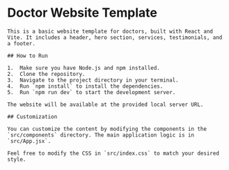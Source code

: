 # Doctor Website Template

    This is a basic website template for doctors, built with React and Vite. It includes a header, hero section, services, testimonials, and a footer.

    ## How to Run

    1.  Make sure you have Node.js and npm installed.
    2.  Clone the repository.
    3.  Navigate to the project directory in your terminal.
    4.  Run `npm install` to install the dependencies.
    5.  Run `npm run dev` to start the development server.

    The website will be available at the provided local server URL.

    ## Customization

    You can customize the content by modifying the components in the `src/components` directory. The main application logic is in `src/App.jsx`.

    Feel free to modify the CSS in `src/index.css` to match your desired style.
